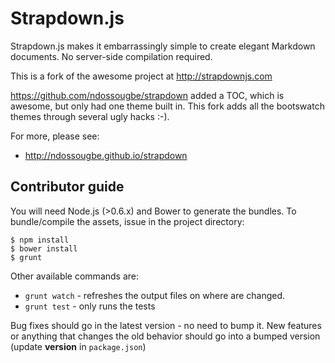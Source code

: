 # Strapdown.js

Strapdown.js makes it embarrassingly simple to create elegant Markdown documents. No server-side compilation required.

This is a fork of the awesome project at http://strapdownjs.com

https://github.com/ndossougbe/strapdown added a TOC, which is awesome, but only had one theme built in. This fork adds all the bootswatch themes through several ugly hacks :-).

For more, please see:

+ http://ndossougbe.github.io/strapdown

## Contributor guide

You will need Node.js (>0.6.x) and Bower to generate the bundles. To bundle/compile the assets, issue in the project directory:

```
$ npm install
$ bower install
$ grunt
```

Other available commands are:

- `grunt watch` - refreshes the output files on where are changed.
- `grunt test` - only runs the tests

Bug fixes should go in the latest version - no need to bump it. New features or anything that changes the old behavior should go into a bumped version (update **version** in `package.json`)

[1]:https://www.npmjs.org/package/coffee-script
[2]:https://www.npmjs.org/package/less